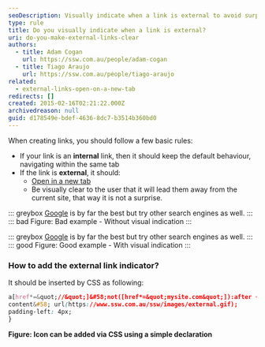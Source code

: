 ```yaml
---
seoDescription: Visually indicate when a link is external to avoid surprises and enhance user experience by adding an icon or indicator to distinguish external links from internal ones.
type: rule
title: Do you visually indicate when a link is external?
uri: do-you-make-external-links-clear
authors:
  - title: Adam Cogan
    url: https://ssw.com.au/people/adam-cogan
  - title: Tiago Araujo
    url: https://ssw.com.au/people/tiago-araujo
related:
  - external-links-open-on-a-new-tab
redirects: []
created: 2015-02-16T02:21:22.000Z
archivedreason: null
guid: d178549e-bdef-4636-8dc7-b3514b360bd0
---
```


When creating links, you should follow a few basic rules:

<!--endintro-->

- If your link is an **internal** link, then it should keep the default behaviour, navigating within the same tab
- If the link is **external**, it should:
  - [Open in a new tab](/external-links-open-on-a-new-tab)
  - Be visually clear to the user that it will lead them away from the current site, that way it is not a surprise.

::: greybox
[Google](https://www.ssw.com.au/ssw/Redirect/Web/Google.htm) is by far the best but try other search engines as well.
:::
::: bad
Figure: Bad example - Without visual indication
:::

::: greybox
[Google](https://google.com) is by far the best but try other search engines as well.
:::
::: good
Figure: Good example - With visual indication
:::

### How to add the external link indicator?

It should be inserted by CSS as following:

```css
a[href*=&quot;//&quot;]&#58;not([href*=&quot;mysite.com&quot;]):after {
content&#58; url(https://www.ssw.com.au/ssw/images/external.gif);
padding-left: 4px;
}
```

**Figure: Icon can be added via CSS using a simple declaration**
